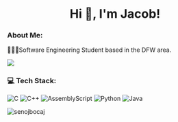 <h1 align="center">Hi 👋, I'm Jacob!</h1>

<h3 align="left">About Me:</h3>
👩🏻‍💻Software Engineering Student based in the DFW area.<br/>

![](https://github-readme-stats.vercel.app/api?username=senojbocaj&theme=dark&hide_border=true&include_all_commits=false&count_private=false)<br/>

<h3 align="left">💻 Tech Stack:</h3>

![C](https://img.shields.io/badge/c-%2300599C.svg?style=for-the-badge&logo=c&logoColor=white) 
![C++](https://img.shields.io/badge/c++-%2300599C.svg?style=for-the-badge&logo=c%2B%2B&logoColor=white) 
![AssemblyScript](https://img.shields.io/badge/assembly%20script-%23000000.svg?style=for-the-badge&logo=assemblyscript&logoColor=white) 
![Python](https://img.shields.io/badge/python-3670A0?style=for-the-badge&logo=python&logoColor=ffdd54) 
![Java](https://img.shields.io/badge/java-%23ED8B00.svg?style=for-the-badge&logo=openjdk&logoColor=white)

<p align="left"> <img src="https://komarev.com/ghpvc/?username=senojbocaj&label=Profile%20views&color=0e75b6&style=flat" alt="senojbocaj" /> </p>
